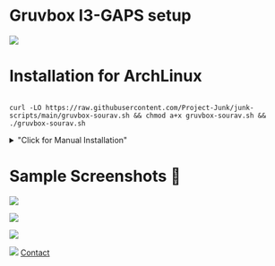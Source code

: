# Gruvbox I3-GAPS setup
<p align="left"> <a href="https://github.com/arcticicestudio/styleguide-git/releases/latest" target="_blank"><img src="https://img.shields.io/github/release/arcticicestudio/styleguide-git.svg?style=flat-square&label=Git%20Style%20Guide&logoColor=eceff4&colorA=3c3836&colorB=fabd2f&logo=git"/></a></p>


# Installation for ArchLinux
```

curl -LO https://raw.githubusercontent.com/Project-Junk/junk-scripts/main/gruvbox-sourav.sh && chmod a+x gruvbox-sourav.sh && ./gruvbox-sourav.sh
```

<details>
<summary>"Click for Manual Installation"</summary>

### `Install the Packages Required`
 - git
 - jq 
 - clash 
 - feh 
 - yay 
 - dunst 
 - i3-gaps 
 - automake 
 - make 
 - autoconf 
 - dbus-python 
 - i3blocks 
 - mpd 
 - ncmpcpp 
 - neovim 
 - rofi 
 - i3lock 
 - gnome-screenshot 
 - alacritty 
 - ttf-font-awesome 
 - playerctl
 - cava
 - polybar 
 - picom-jonaburg-git
 
 ### `Now install the dotfiles`
 [Reference](https://www.atlassian.com/git/tutorials/dotfiles)
 
 **Just Copy Paste these codes**
 ```
 alias config='/usr/bin/git --git-dir=$HOME/.cfg/ --work-tree=$HOME'
 
 echo ".cfg" >> .gitignore
 
 git clone --bare https://github.com/sourav2k/dotfiles.git -b i3-gaps-gruvbox $HOME/.cfg
 
 alias config='/usr/bin/git --git-dir=$HOME/.cfg/ --work-tree=$HOME'
 
 config checkout
 # Now if you see any errors related to untracted files then just delete those
 
 mkdir -p .config-backup && \
config checkout 2>&1 | egrep "\s+\." | awk {'print $1'} | \
xargs -I{} mv {} .config-backup/{}

config checkout

config config --local status.showUntrackedFiles no

 ```

</details>

# Sample Screenshots 👑
![](https://raw.githubusercontent.com/thefallnn/sampleshots/main/glass2.png)


![](https://raw.githubusercontent.com/thefallnn/sampleshots/main/glass1.png)


![](https://raw.githubusercontent.com/sourav2k/sampleshots/main/glass3.png)


![](https://raw.githubusercontent.com/thefallnn/sampleshots/main/glass4.png)
[Contact](https://wa.me/+919366855940)
